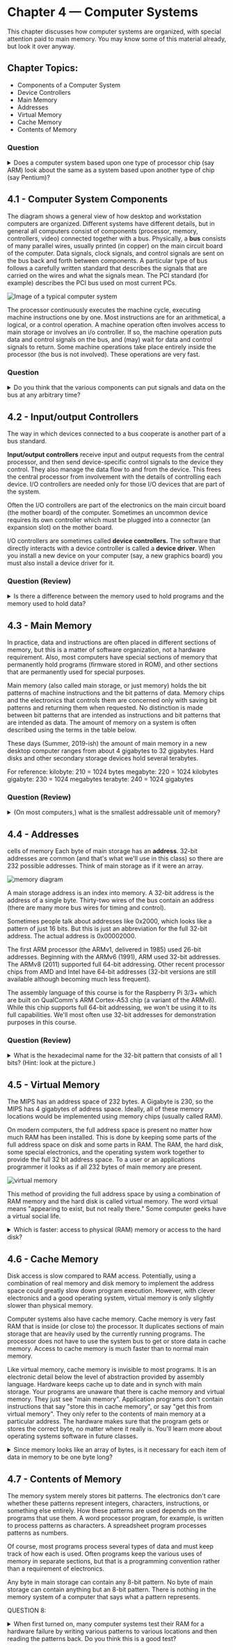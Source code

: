 # Chapter 4 — Computer Systems
This chapter discusses how computer systems are organized, with special attention paid to main memory. You may know some of this material already, but look it over anyway.

## Chapter Topics:

* Components of a Computer System
* Device Controllers
* Main Memory
* Addresses
* Virtual Memory
* Cache Memory
* Contents of Memory

### Question
<details>
    <summary>
      Does a computer system based upon one type of processor chip (say ARM) look about the same as a system based upon another type of chip (say Pentium)?
    </summary>
    Yes. The main components are about the same and work about the same way.
</details>

## 4.1 - Computer System Components
The diagram shows a general view of how desktop and workstation computers are organized. Different systems have different details, but in general all computers consist of components (processor, memory, controllers, video) connected together with a bus. Physically, a **bus** consists of many parallel wires, usually printed (in copper) on the main circuit board of the computer. Data signals, clock signals, and control signals are sent on the bus back and forth between components. A particular type of bus follows a carefully written standard that describes the signals that are carried on the wires and what the signals mean. The PCI standard (for example) describes the PCI bus used on most current PCs.

![Image of a typical computer system](./images/ch04-compsystem.gif)

The processor continuously executes the machine cycle, executing machine instructions one by one. Most instructions are for an arithmetical, a logical, or a control operation. A machine operation often involves access to main storage or involves an i/o controller. If so, the machine operation puts data and control signals on the bus, and (may) wait for data and control signals to return. Some machine operations take place entirely inside the processor (the bus is not involved). These operations are very fast.

### Question
<details>
    <summary>
    Do you think that the various components can put signals and data on the bus at any arbitrary time?
    </summary>
    No. The various devices must cooperate somehow so their data and signals don't get mixed.
</details>

## 4.2 - Input/output Controllers
The way in which devices connected to a bus cooperate is another part of a bus standard.

**Input/output controllers** receive input and output requests from the central processor, and then send device-specific control signals to the device they control. They also manage the data flow to and from the device. This frees the central processor from involvement with the details of controlling each device. I/O controllers are needed only for those I/O devices that are part of the system.

Often the I/O controllers are part of the electronics on the main circuit board (the mother board) of the computer. Sometimes an uncommon device requires its own controller which must be plugged into a connector (an expansion slot) on the mother board.

I/O controllers are sometimes called **device controllers.** The software that directly interacts with a device controller is called a **device driver**. When you install a new device on your computer (say, a new graphics board) you must also install a device driver for it.

### Question (Review)
<details>
    <summary>
    Is there a difference between the memory used to hold programs and the memory used to hold data?     
    </summary>
    No. Potentially any byte of main memory can hold part of a program or part of some data.
</details>

## 4.3 - Main Memory

In practice, data and instructions are often placed in different sections of memory, but this is a matter of software organization, not a hardware requirement. Also, most computers have special sections of memory that permanently hold programs (firmware stored in ROM), and other sections that are permanently used for special purposes.

Main memory (also called main storage, or just memory) holds the bit patterns of machine instructions and the bit patterns of data. Memory chips and the electronics that controls them are concerned only with saving bit patterns and returning them when requested. No distinction is made between bit patterns that are intended as instructions and bit patterns that are intended as data. The amount of memory on a system is often described using the terms in the table below.

These days (Summer, 2019-ish) the amount of main memory in a new desktop computer ranges from about 4 gigabytes to 32 gigabytes. Hard disks and other secondary storage devices hold several terabytes.

For reference:
kilobyte:	210 = 1024 bytes
megabyte:	220 = 1024 kilobytes
gigabyte:	230 = 1024 megabytes
terabyte:	240 = 1024 gigabytes

### Question (Review)
<details>
    <summary>
    (On most computers,) what is the smallest addressable unit of memory? 
    </summary>
    A byte.
</details>

## 4.4 - Addresses
 cells of memory
Each byte of main storage has an **address**. 32-bit addresses are common (and that's what we'll use in this class) so there are 232 possible addresses. Think of main storage as if it were an array.

![memory diagram](./images/ch04-memory01.gif)

A main storage address is an index into memory. A 32-bit address is the address of a single byte. Thirty-two wires of the bus contain an address (there are many more bus wires for timing and control).

Sometimes people talk about addresses like 0x2000, which looks like a pattern of just 16 bits. But this is just an abbreviation for the full 32-bit address. The actual address is 0x00002000.

The first ARM processor (the ARMv1, delivered in 1985) used 26-bit addresses. Beginning with the ARMv6 (1991), ARM used 32-bit addresses. The ARMv8 (2011) supported full 64-bit addressing.  Other recent processor chips from AMD and Intel have 64-bit addresses (32-bit versions are still available although becoming much less frequent).

The assembly language of this course is for the Raspberry Pi 3/3+ which are built on QualComm's ARM Cortex-A53 chip (a variant of the ARMv8).  While this chip supports full 64-bit addressing, we won't be using it to its full capabilities.  We'll most often use 32-bit addresses for demonstration purposes in this course.

### Question (Review)
<details>
    <summary>
    What is the hexadecimal name for the 32-bit pattern that consists of all 1 bits? (Hint: look at the picture.)
    </summary>
    0xFFFFFFFF
</details>

## 4.5 - Virtual Memory

The MIPS has an address space of 232 bytes. A Gigabyte is 230, so the MIPS has 4 gigabytes of address space. Ideally, all of these memory locations would be implemented using memory chips (usually called RAM).

On modern computers, the full address space is present no matter how much RAM has been installed. This is done by keeping some parts of the full address space on disk and some parts in RAM. The RAM, the hard disk, some special electronics, and the operating system work together to provide the full 32 bit address space. To a user or an applications programmer it looks as if all 232 bytes of main memory are present.

![virtual memory](./images/ch04-virtualmem.gif)

This method of providing the full address space by using a combination of RAM memory and the hard disk is called virtual memory. The word virtual means "appearing to exist, but not really there." Some computer geeks have a virtual social life.

<details>
    <summary>
    Which is faster: access to physical (RAM) memory or access to the hard disk?
    </summary>
    Physical memory.
</details>


## 4.6 - Cache Memory
Disk access is slow compared to RAM access. Potentially, using a combination of real memory and disk memory to implement the address space could greatly slow down program execution. However, with clever electronics and a good operating system, virtual memory is only slightly slower than physical memory.

Computer systems also have cache memory. Cache memory is very fast RAM that is inside (or close to) the processor. It duplicates sections of main storage that are heavily used by the currently running programs. The processor does not have to use the system bus to get or store data in cache memory. Access to cache memory is much faster than to normal main memory.

Like virtual memory, cache memory is invisible to most programs. It is an electronic detail below the level of abstraction provided by assembly language. Hardware keeps cache up to date and in synch with main storage. Your programs are unaware that there is cache memory and virtual memory. They just see "main memory". Application programs don't contain instructions that say "store this in cache memory", or say "get this from virtual memory". They only refer to the contents of main memory at a particular address. The hardware makes sure that the program gets or stores the correct byte, no matter where it really is.  You'll learn more about operating systems software in future classes.

<details>
    <summary>
        Since memory looks like an array of bytes, is it necessary for each item of data in memory to be one byte long?
    </summary>
    No. Most data and instructions are several bytes long and occupy several consecutive memory addresses.
</details>

## 4.7 - Contents of Memory
The memory system merely stores bit patterns. The electronics don't care whether these patterns represent integers, characters, instructions, or something else entirely.  How these patterns are used depends on the programs that use them. A word processor program, for example, is written to process patterns as characters. A spreadsheet program processes patterns as numbers.

Of course, most programs process several types of data and must keep track of how each is used. Often programs keep the various uses of memory in separate sections, but that is a programming convention rather than a requirement of electronics.

Any byte in main storage can contain any 8-bit pattern. No byte of main storage can contain anything but an 8-bit pattern. There is nothing in the memory system of a computer that says what a pattern represents.

QUESTION 8:

<details>
    <summary>
        When first turned on, many computer systems test their RAM for a hardware failure by writing various patterns to various locations and then reading the patterns back. Do you think this is a good test?
    </summary>
        It is a good test. The job of memory is to hold bit patterns and to return them when requested, and so this test will ensure that functionality.
</details>



